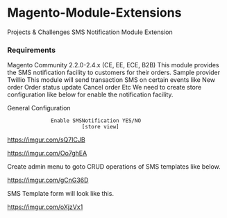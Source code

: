 # Magento-Module-Extensions
Projects & Challenges
SMS Notification Module Extension
### Requirements
Magento Community 2.2.0-2.4.x (CE, EE, ECE, B2B)
This module provides the SMS notification facility to customers for their orders.
Sample provider Twillio
This module will send transaction SMS on certain events like
    New order
    Order status update
    Cancel order
    Etc
We need to create store configuration like below for enable the notification facility.

General Configuration

                  Enable SMSNotification YES/NO
                            [store view]

https://imgur.com/sQ7ICJB

https://imgur.com/Oo7ghEA

Create admin menu to goto CRUD operations of SMS templates like below.

https://imgur.com/gCnG36D

SMS Template form will look like this.

https://imgur.com/oXjzVx1
